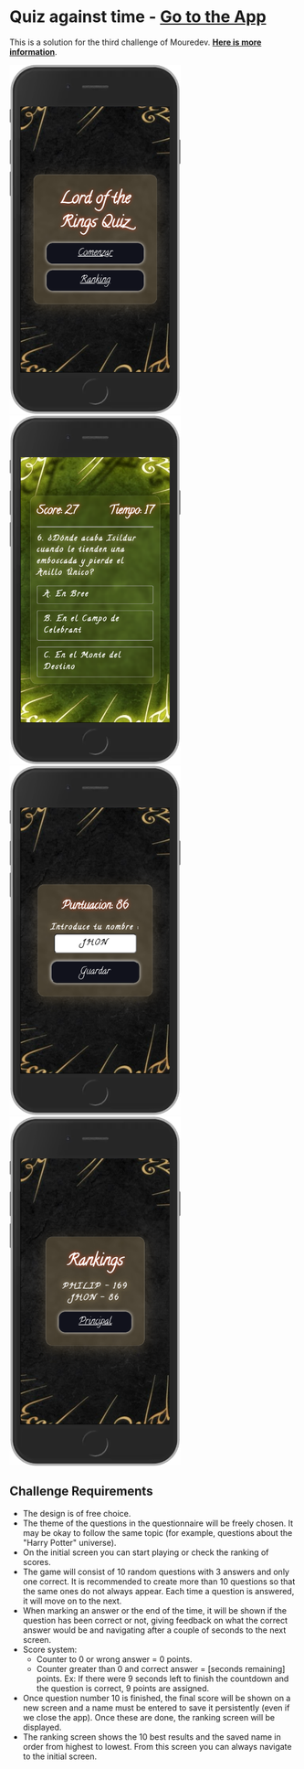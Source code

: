 # Quiz against time - **[Go to the App](https://quiz-against-time.vercel.app/)**

This is a solution for the third challenge of Mouredev. **[Here is more information](https://github.com/mouredev/Monthly-App-Challenge-2022)**.

<img src="./public/preview-1.png" alt="drawing" width="300"/>
<img src="./public/preview-2.png" alt="drawing" width="300"/>
<img src="./public/preview-3.png" alt="drawing" width="300"/>
<img src="./public/preview-4.png" alt="drawing" width="300"/>

## Challenge Requirements

- The design is of free choice.
- The theme of the questions in the questionnaire will be freely chosen. It may be okay to follow the same topic (for example, questions about the "Harry Potter" universe).
- On the initial screen you can start playing or check the ranking of scores.
- The game will consist of 10 random questions with 3 answers and only one correct. It is recommended to create more than 10 questions so that the same ones do not always appear. Each time a question is answered, it will move on to the next.
- When marking an answer or the end of the time, it will be shown if the question has been correct or not, giving feedback on what the correct answer would be and navigating after a couple of seconds to the next screen.
- Score system:
  - Counter to 0 or wrong answer = 0 points.
  - Counter greater than 0 and correct answer = [seconds remaining] points. Ex: If there were 9 seconds left to finish the countdown and the question is correct, 9 points are assigned.
- Once question number 10 is finished, the final score will be shown on a new screen and a name must be entered to save it persistently (even if we close the app). Once these are done, the ranking screen will be displayed.
- The ranking screen shows the 10 best results and the saved name in order from highest to lowest. From this screen you can always navigate to the initial screen.
